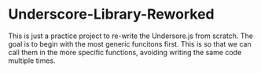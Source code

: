 # Underscore-Library-Reworked
This is just a practice project to re-write the Undersore.js from scratch. The goal is to begin with the most generic funcitons first. This is so that we can call them in the more specific functions, avoiding writing the same code multiple times.
